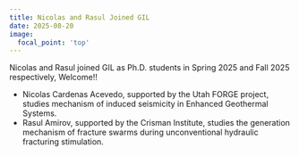 ```yaml
---
title: Nicolas and Rasul Joined GIL
date: 2025-08-20
image:
  focal_point: 'top'
---
```


Nicolas and Rasul joined GIL as Ph.D. students in Spring 2025 and Fall 2025 respectively, Welcome!!

<!--more-->

- Nicolas Cardenas Acevedo, supported by the Utah FORGE project, studies mechanism of induced seismicity in Enhanced Geothermal Systems.
- Rasul Amirov, supported by the Crisman Institute, studies the generation mechanism of fracture swarms during unconventional hydraulic fracturing stimulation. 
